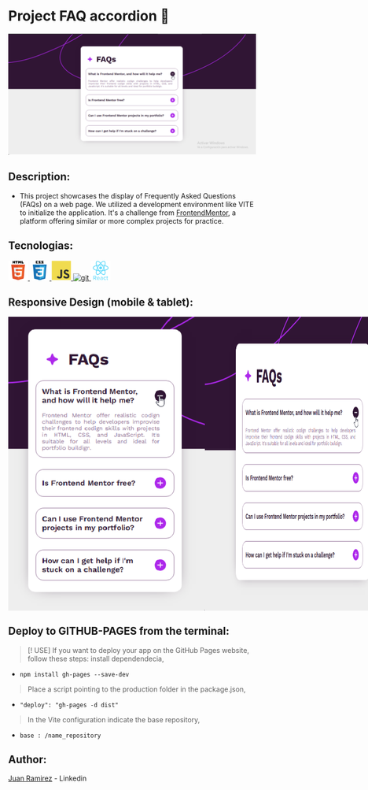 # Project FAQ accordion 🚀
![Page main of the project](./src/assets/background_desktop_FAQ_accordion.png)

## Description:
- This project showcases the display of Frequently Asked Questions (FAQs) on a web page. We utilized a development environment like VITE to initialize the application. It's a challenge from [FrontendMentor](https://www.frontendmentor.io/), a platform offering similar or more complex projects for practice.


## Tecnologias:
<a href="https://www.w3.org/html/" target="_blank" rel="noreferrer">
  <img title="HTML" src="https://raw.githubusercontent.com/devicons/devicon/master/icons/html5/html5-original-wordmark.svg" alt="html5" width="40" height="40"/>
</a>
<a href="https://www.w3schools.com/css/" target="_blank" rel="noreferrer">
  <img title="CSS" src="https://raw.githubusercontent.com/devicons/devicon/master/icons/css3/css3-original-wordmark.svg" alt="css3" width="40" height="40"/>
</a>
<a href="https://developer.mozilla.org/en-US/docs/Web/JavaScript" target="_blank" rel="noreferrer">
  <img title="javaScript" src="https://raw.githubusercontent.com/devicons/devicon/master/icons/javascript/javascript-original.svg" alt="javascript" width="40" height="40"/>
</a>
<a href="https://git-scm.com/" target="_blank" rel="noreferrer">
  <img title="git" src="https://www.vectorlogo.zone/logos/git-scm/git-scm-icon.svg" alt="git" width="40" height="40"/>
</a>
<a href="https://reactjs.org/" target="_blank" rel="noreferrer">
  <img title="React.js" src="https://raw.githubusercontent.com/devicons/devicon/master/icons/react/react-original-wordmark.svg" alt="react" width="40" height="40"/>
</a>


## Responsive Design (mobile & tablet):
<div style="display: flex; justify-content: space-between;">
    <img src="./src/assets/background_mobile_FAQ_accordion.png" alt="Mobile View" width="400"/>
    <img src="./src/assets/background_table_FAQ_accordion.png" alt="Tablet View" width="400"/>
</div>



## Deploy to GITHUB-PAGES from the terminal:
> [! USE]
> If you want to deploy your app on the GitHub Pages website, follow these steps:
> install dependendecia, 
- `npm install gh-pages --save-dev`
> Place a script pointing to the production folder in the package.json, 
- `"deploy": "gh-pages -d dist"`
> In the Vite configuration indicate the base repository, 
- `base : /name_repository`

## Author: 
[Juan Ramirez](https://www.linkedin.com/in/juan-ramirez-490b84271/) - Linkedin






<!-- 
[!NOTE]: Una nota general que proporciona información o contexto.
[!IMPORTANT]: Una nota importante que debe leerse cuidadosamente.
[!USE]: Una nota que proporciona instrucciones sobre cómo usar algo.
[!BUG]: Una nota que informa sobre un error o problema.
[!TODO]: Una nota que indica una tarea pendiente.
También hay otros tipos de notas menos comunes, como:

[!HACK]: Una nota que proporciona un truco o solución alternativa.
[!WARNING]: Una nota que advierte sobre un peligro o riesgo.
[!DEPRECATED]: Una nota que informa sobre una característica o funcionalidad que ya no se usa.
[!SECURITY]: Una nota que informa sobre una vulnerabilidad de seguridad. -->